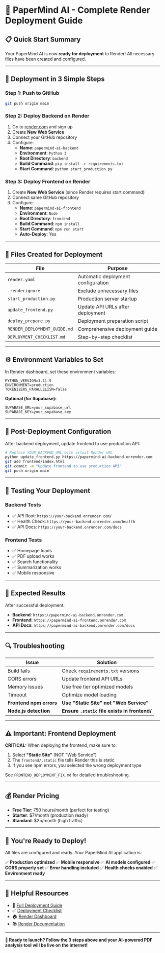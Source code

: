 # 🚀 PaperMind AI - Complete Render Deployment Guide

## 📋 **Quick Start Summary**

Your PaperMind AI is now **ready for deployment** to Render! All necessary files have been created and configured.

---

## 🎯 **Deployment in 3 Simple Steps**

### **Step 1: Push to GitHub**
```bash
git push origin main
```

### **Step 2: Deploy Backend on Render**
1. Go to [render.com](https://render.com) and sign up
2. Create **New Web Service**
3. Connect your GitHub repository
4. Configure:
   - **Name**: `papermind-ai-backend`
   - **Environment**: `Python 3`
   - **Root Directory**: `backend`
   - **Build Command**: `pip install -r requirements.txt`
   - **Start Command**: `python start_production.py`

### **Step 3: Deploy Frontend on Render**
1. Create **New Web Service** (since Render requires start command)
2. Connect same GitHub repository
3. Configure:
   - **Name**: `papermind-ai-frontend`
   - **Environment**: `Node`
   - **Root Directory**: `frontend`
   - **Build Command**: `npm install`
   - **Start Command**: `npm run start`
   - **Auto-Deploy**: Yes

---

## 📁 **Files Created for Deployment**

| File | Purpose |
|------|---------|
| `render.yaml` | Automatic deployment configuration |
| `.renderignore` | Exclude unnecessary files |
| `start_production.py` | Production server startup |
| `update_frontend.py` | Update API URLs after deployment |
| `deploy_prepare.py` | Deployment preparation script |
| `RENDER_DEPLOYMENT_GUIDE.md` | Comprehensive deployment guide |
| `DEPLOYMENT_CHECKLIST.md` | Step-by-step checklist |

---

## ⚙️ **Environment Variables to Set**

In Render dashboard, set these environment variables:

```
PYTHON_VERSION=3.11.9
ENVIRONMENT=production
TOKENIZERS_PARALLELISM=false
```

**Optional (for Supabase):**
```
SUPABASE_URL=your_supabase_url
SUPABASE_KEY=your_supabase_key
```

---

## 🔧 **Post-Deployment Configuration**

After backend deployment, update frontend to use production API:

```bash
# Replace YOUR_BACKEND_URL with actual Render URL
python update_frontend.py https://papermind-ai-backend.onrender.com
git add frontend/index.html
git commit -m "Update frontend to use production API"
git push origin main
```

---

## 🧪 **Testing Your Deployment**

### **Backend Tests**
- ✅ API Root: `https://your-backend.onrender.com/`
- ✅ Health Check: `https://your-backend.onrender.com/health`
- ✅ API Docs: `https://your-backend.onrender.com/docs`

### **Frontend Tests**
- ✅ Homepage loads
- ✅ PDF upload works
- ✅ Search functionality
- ✅ Summarization works
- ✅ Mobile responsive

---

## 🎯 **Expected Results**

After successful deployment:

- **Backend**: `https://papermind-ai-backend.onrender.com`
- **Frontend**: `https://papermind-ai-frontend.onrender.com`
- **API Docs**: `https://papermind-ai-backend.onrender.com/docs`

---

## 🔍 **Troubleshooting**

| Issue | Solution |
|-------|----------|
| Build fails | Check `requirements.txt` versions |
| CORS errors | Update frontend API URLs |
| Memory issues | Use free tier optimized models |
| Timeout | Optimize model loading |
| **Frontend npm errors** | **Use "Static Site" not "Web Service"** |
| **Node.js detection** | **Ensure `.static` file exists in frontend/** |

---

## ⚠️ **Important: Frontend Deployment**

**CRITICAL:** When deploying the frontend, make sure to:
1. Select **"Static Site"** (NOT "Web Service")
2. The `frontend/.static` file tells Render this is static
3. If you see npm errors, you selected the wrong deployment type

See `FRONTEND_DEPLOYMENT_FIX.md` for detailed troubleshooting.

---

## 💰 **Render Pricing**

- **Free Tier**: 750 hours/month (perfect for testing)
- **Starter**: $7/month (production ready)
- **Standard**: $25/month (high traffic)

---

## 🎉 **You're Ready to Deploy!**

All files are configured and ready. Your PaperMind AI application is:

✅ **Production optimized**
✅ **Mobile responsive** 
✅ **AI models configured**
✅ **CORS properly set**
✅ **Error handling included**
✅ **Health checks enabled**
✅ **Environment ready**

---

## 🔗 **Helpful Resources**

- 📖 [Full Deployment Guide](./RENDER_DEPLOYMENT_GUIDE.md)
- ✅ [Deployment Checklist](./DEPLOYMENT_CHECKLIST.md)
- 🏠 [Render Dashboard](https://dashboard.render.com)
- 📚 [Render Documentation](https://render.com/docs)

---

**🚀 Ready to launch? Follow the 3 steps above and your AI-powered PDF analysis tool will be live on the internet!**
